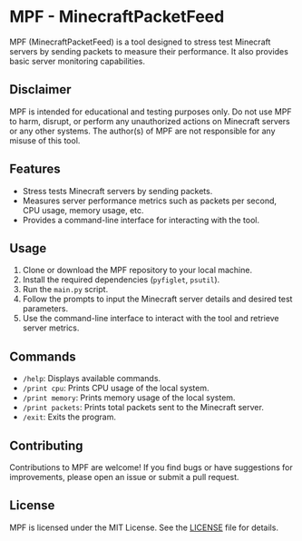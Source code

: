 # MPF - MinecraftPacketFeed

MPF (MinecraftPacketFeed) is a tool designed to stress test Minecraft servers by sending packets to measure their performance. It also provides basic server monitoring capabilities.

## Disclaimer

MPF is intended for educational and testing purposes only. Do not use MPF to harm, disrupt, or perform any unauthorized actions on Minecraft servers or any other systems. The author(s) of MPF are not responsible for any misuse of this tool.

## Features

- Stress tests Minecraft servers by sending packets.
- Measures server performance metrics such as packets per second, CPU usage, memory usage, etc.
- Provides a command-line interface for interacting with the tool.

## Usage

1. Clone or download the MPF repository to your local machine.
2. Install the required dependencies (`pyfiglet`, `psutil`).
3. Run the `main.py` script.
4. Follow the prompts to input the Minecraft server details and desired test parameters.
5. Use the command-line interface to interact with the tool and retrieve server metrics.

## Commands

- `/help`: Displays available commands.
- `/print cpu`: Prints CPU usage of the local system.
- `/print memory`: Prints memory usage of the local system.
- `/print packets`: Prints total packets sent to the Minecraft server.
- `/exit`: Exits the program.

## Contributing

Contributions to MPF are welcome! If you find bugs or have suggestions for improvements, please open an issue or submit a pull request.

## License

MPF is licensed under the MIT License. See the [LICENSE](LICENSE) file for details.
